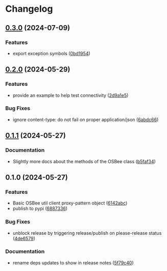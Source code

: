 # Changelog

## [0.3.0](https://github.com/chickenandpork/osbee/compare/v0.2.0...v0.3.0) (2024-07-09)


### Features

* export exception symbols ([0bd1954](https://github.com/chickenandpork/osbee/commit/0bd19547709f16561e043dc38d412d9abe4ce541))

## [0.2.0](https://github.com/chickenandpork/osbee/compare/v0.1.1...v0.2.0) (2024-05-29)


### Features

* provide an example to help test connectivity ([2d9a1e5](https://github.com/chickenandpork/osbee/commit/2d9a1e59617c5b8f9e1dd25ad1afccaed20a2423))


### Bug Fixes

* ignore content-type: do not fail on proper application/json ([6abdc66](https://github.com/chickenandpork/osbee/commit/6abdc66630d26a3da1dd450ebad65004bd88f2ce))

## [0.1.1](https://github.com/chickenandpork/osbee/compare/v0.1.0...v0.1.1) (2024-05-27)


### Documentation

* Slightly more docs about the methods of the OSBee class ([b5faf34](https://github.com/chickenandpork/osbee/commit/b5faf3467023540c8105602f640b91d31c675ad7))

## 0.1.0 (2024-05-27)


### Features

* Basic OSBee util client proxy-pattern object ([6142abc](https://github.com/chickenandpork/osbee/commit/6142abc932a1fadd62b862a340cdf1398996e2b2))
* publish to pypi ([6887336](https://github.com/chickenandpork/osbee/commit/6887336b0536550f51e911e09bdded4eaba43ae4))


### Bug Fixes

* unblock release by triggering release/publish on please-release status ([4de6579](https://github.com/chickenandpork/osbee/commit/4de657949b5c08329105cfe6020744786ff9b345))


### Documentation

* rename deps updates to show in release notes ([5f79c40](https://github.com/chickenandpork/osbee/commit/5f79c408dd9a8f2a4af236705873f69fe1f99f5a))
